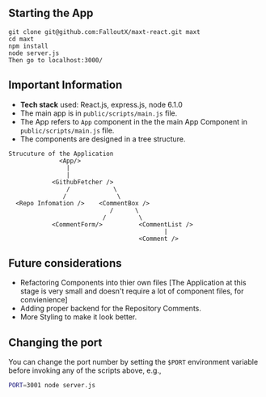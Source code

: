 

## Starting the App

```
git clone git@github.com:FalloutX/maxt-react.git maxt
cd maxt
npm install
node server.js
Then go to localhost:3000/
```

## Important Information

- __Tech stack__ used: React.js, express.js, node 6.1.0
- The main app is in `public/scripts/main.js` file.
- The App refers to `App` component in the the main App Component in `public/scripts/main.js` file.
- The components are designed in a tree structure.

```
Strucuture of the Application
              <App/>
                |
                |  
            <GithubFetcher />
                /            \
               /              \
  <Repo Infomation />    <CommentBox />
                            /      \
                          /         \
            <CommentForm/>          <CommentList />
                                           |
                                    <Comment />
```



## Future considerations
- Refactoring Components into thier own files [The Application at this stage is very small and doesn't require a lot of component files, for convienience]
- Adding proper backend for the Repository Comments.
- More Styling to make it look better.




## Changing the port

You can change the port number by setting the `$PORT` environment variable before invoking any of the scripts above, e.g.,

```sh
PORT=3001 node server.js
```

